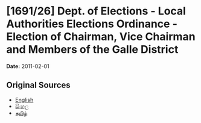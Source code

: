 # [1691/26] Dept. of Elections - Local Authorities Elections Ordinance - Election of Chairman, Vice Chairman and Members of the Galle District

**Date:** 2011-02-01

## Original Sources

- [English](https://documents.gov.lk/view/extra-gazettes/2011/2/1691-26_E.pdf)
- [සිංහල](https://documents.gov.lk/view/extra-gazettes/2011/2/1691-26_S.pdf)
- [தமிழ்](https://documents.gov.lk/view/extra-gazettes/2011/2/1691-26_T.pdf)
